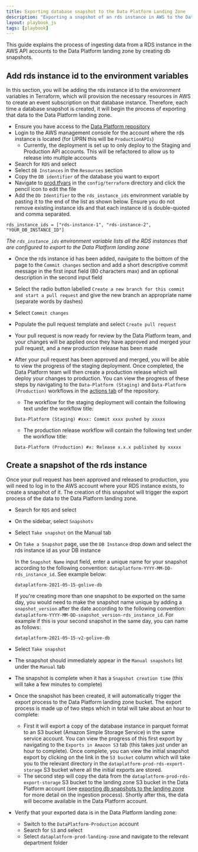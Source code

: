```yaml
---
title: Exporting database snapshot to the Data Platform Landing Zone
description: "Exporting a snapshot of an rds instance in AWS to the DataPlatform landing zone"
layout: playbook_js
tags: [playbook]
---
```


This guide explains the process of ingesting data from a RDS instance in the AWS API accounts to the Data Platform landing zone by creating db snapshots.

## Add rds instance id to the environment variables
In this section, you will be adding the rds instance id to the environment variables in Terraform, which will provision the necessary resources in AWS to create an event subscription on that database instance. Therefore, each time a database snapshot is created, it will begin the process of exporting that data to the Data Platform landing zone.

- Ensure you have access to the [Data Platform repository](https://github.com/LBHackney-IT/data-platform/)
- Login to the AWS management console for the account where the rds instance is located (for UPRN this will be `ProductionAPIs`)
  - Currently, the deployment is set up to only deploy to the Staging and Production API accounts. This will be refactored to allow us to release into multiple accounts
- Search for `RDS` and select
- Select `DB Instances` in the `Resources` section
- Copy the `DB identifier` of the database you want to export
- Navigate to [prod.tfvars](https://github.com/LBHackney-IT/Data-Platform/blob/main/config/terraform/prod.tfvars#L12) in the `config/terraform` directory and click the pencil icon to edit the file
- Add the `Db Identifier` to the `rds_instance_ids` environment variable by pasting it to the end of the list as shown below. Ensure you do not remove existing instance ids and that each instance id is double-quoted and comma separated.

```
rds_instance_ids = ["rds-instance-1", "rds-instance-2", "YOUR_DB_INSTANCE_ID"]
```
_The `rds_instance_ids` environment variable lists all the RDS instances that are configured to export to the Data Platform landing zone_ 

- Once the rds instance id has been added, navigate to the bottom of the page to the `Commit changes` section and add a short descriptive commit message in the first input field (80 characters max) and an optional description in the second input field
- Select the radio button labelled `Create a new branch for this commit and start a pull request` and give the new branch an appropriate name (separate words by dashes)
- Select `Commit changes`
- Populate the pull request template and select `Create pull request`
- Your pull request is now ready for review by the Data Platform team, and your changes will be applied once they have approved and merged your pull request, and a new production release has been made
- After your pull request has been approved and merged, you will be able to view the progress of the staging deployment. Once completed, the Data Platform team will then create a production release which will deploy your changes to production. You can view the progress of these steps by navigating to the `Data-Platform (Staging)` and `Data-Platform (Production)` workflows in the [actions tab](https://github.com/LBHackney-IT/Data-Platform/actions) of the repository.

    - The workflow for the staging deployment will contain the following text under the workflow title:

    ```
    Data-Platform (Staging) #xxx: Commit xxxx pushed by xxxxx
    ```

    - The production release workflow will contain the following text under the workflow title:

    ```
    Data-Platform (Production) #x: Release x.x.x published by xxxxx
    ```

## Create a snapshot of the rds instance

Once your pull request has been approved and released to production, you will need to log in to the AWS account where your RDS instance exists, to create a snapshot of it. The creation of this snapshot will trigger the export process of the data to the Data Platform landing zone.

- Search for `RDS` and select
- On the sidebar, select `Snapshots`
- Select `Take snapshot` on the Manual tab
- On `Take a Snapshot` page, use the `DB Instance` drop down and select the rds instance id as your DB instance
  
    In the `Snapshot Name` input field, enter a unique name for your snapshot according to the following convention: `dataplatform-YYYY-MM-DD-rds_instance_id`. See example below:
      
    ```
    dataplatform-2021-05-15-golive-db
    ```
    
    If you're creating more than one snapshot to be exported on the same day, you would need to make the snapshot name unique by adding a `snapshot_version` after the date according to the following convention: `dataplatform-YYYY-MM-DD-snapshot_version-rds_instance_id`. For example if this is your second snapshot in the same day, you can name as follows:
    ```
    dataplatform-2021-05-15-v2-golive-db
    ```

- Select `Take snapshot`
- The snapshot should immediately appear in the `Manual snapshots` list under the `Manual` tab
- The snapshot is complete when it has a `Snapshot creation time` (this will take a few minutes to complete)
- Once the snapshot has been created, it will automatically trigger the export process to the Data Platform landing zone bucket. The export process is made up of two steps which in total will take about an hour to complete: 
    - First it will export a copy of the database instance in parquet format to an S3 bucket (Amazon Simple Storage Service) in the same service account. You can view the progress of this first export by navigating to the `Exports in Amazon S3` tab (this takes just under an hour to complete). Once complete, you can view the initial snapshot export by clicking on the link in the `S3 bucket` column which will take you to the relevant directory in the `dataplatform-prod-rds-export-storage` S3 bucket where all the initial exports are stored. 
    - The second step will copy the data from the `dataplatform-prod-rds-export-storage` S3 bucket to the landing zone S3 bucket in the Data Platform account (see [exporting db snapshots to the landing zone](http://playbook.hackney.gov.uk/Data-Platform-Playbook/docs/exporting-snapshot-to-landing-zone/) for more detail on the ingestion process). Shortly after this, the data will become available in the Data Platform account.
- Verify that your exported data is in the Data Platform landing zone:
  - Switch to the `DataPlatform-Production` account
  - Search for `S3` and select
  - Select `dataplatform-prod-landing-zone` and navigate to the relevant department folder
